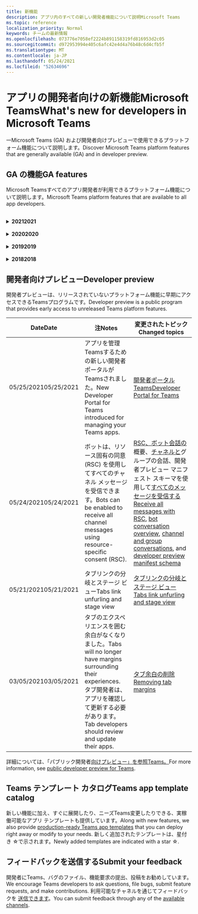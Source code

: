 ```yaml
---
title: 新機能
description: アプリ内のすべての新しい開発者機能について説明Microsoft Teams
ms.topic: reference
localization_priority: Normal
keywords: チームの最新情報
ms.openlocfilehash: 073776e7058ef2224b891158319fd816953d2c05
ms.sourcegitcommit: d972953994e405c6afc42e4d4a76b48c6d4cfb5f
ms.translationtype: MT
ms.contentlocale: ja-JP
ms.lasthandoff: 05/24/2021
ms.locfileid: "52634696"
---
```

# <a name="whats-new-for-developers-in-microsoft-teams"></a><span data-ttu-id="9bd4b-104">アプリの開発者向けの新機能Microsoft Teams</span><span class="sxs-lookup"><span data-stu-id="9bd4b-104">What's new for developers in Microsoft Teams</span></span>

<span data-ttu-id="9bd4b-105">一Microsoft Teams (GA) および開発者向けプレビューで使用できるプラットフォーム機能について説明します。</span><span class="sxs-lookup"><span data-stu-id="9bd4b-105">Discover Microsoft Teams platform features that are generally available (GA) and in developer preview.</span></span>

## <a name="ga-features"></a><span data-ttu-id="9bd4b-106">GA の機能</span><span class="sxs-lookup"><span data-stu-id="9bd4b-106">GA features</span></span>

<span data-ttu-id="9bd4b-107">Microsoft Teamsすべてのアプリ開発者が利用できるプラットフォーム機能について説明します。</span><span class="sxs-lookup"><span data-stu-id="9bd4b-107">Microsoft Teams platform features that are available to all app developers.</span></span>

<br>

<details>

<summary><span data-ttu-id="9bd4b-108"><b>2021</b></span><span class="sxs-lookup"><span data-stu-id="9bd4b-108"><b>2021</b></span></span></summary>

| <span data-ttu-id="9bd4b-109">**Date**</span><span class="sxs-lookup"><span data-stu-id="9bd4b-109">**Date**</span></span> | <span data-ttu-id="9bd4b-110">**注**</span><span class="sxs-lookup"><span data-stu-id="9bd4b-110">**Notes**</span></span> | <span data-ttu-id="9bd4b-111">**変更されたトピック**</span><span class="sxs-lookup"><span data-stu-id="9bd4b-111">**Changed topics**</span></span> |
| -------- | --------- | ------------------ |
|<span data-ttu-id="9bd4b-112">5/24/2021</span><span class="sxs-lookup"><span data-stu-id="9bd4b-112">5/24/2021</span></span>|<span data-ttu-id="9bd4b-113">モバイル パターンTeamsを使用して、アプリの設計ガイドラインを更新しました。</span><span class="sxs-lookup"><span data-stu-id="9bd4b-113">Updated Teams app design guidelines with mobile patterns and more.</span></span>|[<span data-ttu-id="9bd4b-114">アプリのTeamsする</span><span class="sxs-lookup"><span data-stu-id="9bd4b-114">Designing your Teams app</span></span>](~/concepts/design/design-teams-app-overview.md)
|<span data-ttu-id="9bd4b-115">03/18/2021</span><span class="sxs-lookup"><span data-stu-id="9bd4b-115">03/18/2021</span></span>|<span data-ttu-id="9bd4b-116">注意: Bot Framework SDK の **バージョン 4.10** 以上に更新してください `TeamsInfo.getMembers` `TeamsInfo.GetMembersAsync` 。</span><span class="sxs-lookup"><span data-stu-id="9bd4b-116">Notice: **Please update to version 4.10 or above of the Bot Framework SDK** as we've started with the deprecation process for `TeamsInfo.getMembers` and `TeamsInfo.GetMembersAsync`.</span></span> | [<span data-ttu-id="9bd4b-117">チーム/チャット メンバーのボット API の変更</span><span class="sxs-lookup"><span data-stu-id="9bd4b-117">Bot API Changes for Team/Chat Members</span></span>](resources/team-chat-member-api-changes.md) |
|<span data-ttu-id="9bd4b-118">05/13/2021</span><span class="sxs-lookup"><span data-stu-id="9bd4b-118">05/13/2021</span></span>|<span data-ttu-id="9bd4b-119">mConnect と Skooler に関する情報を追加しました。</span><span class="sxs-lookup"><span data-stu-id="9bd4b-119">Added information on mConnect and Skooler.</span></span>|[<span data-ttu-id="9bd4b-120">Moodle ラーニング管理システム</span><span class="sxs-lookup"><span data-stu-id="9bd4b-120">Moodle learning management system</span></span>](resources/moodle-overview.md)
|<span data-ttu-id="9bd4b-121">05/10/2021</span><span class="sxs-lookup"><span data-stu-id="9bd4b-121">05/10/2021</span></span>| <span data-ttu-id="9bd4b-122">マニフェスト v1.10 がリリースされました。</span><span class="sxs-lookup"><span data-stu-id="9bd4b-122">Manifest v1.10 is released.</span></span>|[<span data-ttu-id="9bd4b-123">マニフェスト スキーマ</span><span class="sxs-lookup"><span data-stu-id="9bd4b-123">Manifest schema</span></span>](resources/schema/manifest-schema.md) |
|<span data-ttu-id="9bd4b-124">05/10/2021</span><span class="sxs-lookup"><span data-stu-id="9bd4b-124">05/10/2021</span></span>| <span data-ttu-id="9bd4b-125">新しいアプリのカスタマイズ機能。</span><span class="sxs-lookup"><span data-stu-id="9bd4b-125">New app customization feature.</span></span>| [<span data-ttu-id="9bd4b-126">組織でアプリをカスタマイズする</span><span class="sxs-lookup"><span data-stu-id="9bd4b-126">Enable orgs to customize your app</span></span>](concepts/design/enable-app-customization.md) |
|<span data-ttu-id="9bd4b-127">05/07/2021</span><span class="sxs-lookup"><span data-stu-id="9bd4b-127">05/07/2021</span></span>| <span data-ttu-id="9bd4b-128">チャットでの音声通話とビデオ通話のディープ リンク。</span><span class="sxs-lookup"><span data-stu-id="9bd4b-128">Deep links for audio and video calls in chat.</span></span> |[<span data-ttu-id="9bd4b-129">ディープ リンク</span><span class="sxs-lookup"><span data-stu-id="9bd4b-129">Deep links</span></span>](concepts/build-and-test/deep-links.md#deep-linking-to-an-audio-or-audio-video-call) |
|<span data-ttu-id="9bd4b-130">04/30/2021</span><span class="sxs-lookup"><span data-stu-id="9bd4b-130">04/30/2021</span></span>|<span data-ttu-id="9bd4b-131">アプリをストアに発行する方法に関する新Teamsガイダンス。</span><span class="sxs-lookup"><span data-stu-id="9bd4b-131">New guidance on how to publish apps to the Teams store.</span></span>|<span data-ttu-id="9bd4b-132">[アプリを Teams ストア](concepts/deploy-and-publish/appsource/publish.md)に発行Teams[検証ガイドライン](concepts/deploy-and-publish/appsource/prepare/teams-store-validation-guidelines.md)</span><span class="sxs-lookup"><span data-stu-id="9bd4b-132">[Publish your app to the Teams store](concepts/deploy-and-publish/appsource/publish.md), [Teams store validation guidelines](concepts/deploy-and-publish/appsource/prepare/teams-store-validation-guidelines.md)</span></span> |
| <span data-ttu-id="9bd4b-133">04/29/2021</span><span class="sxs-lookup"><span data-stu-id="9bd4b-133">04/29/2021</span></span> | <span data-ttu-id="9bd4b-134">New: アダプティブ カードのユニバーサル アクション。</span><span class="sxs-lookup"><span data-stu-id="9bd4b-134">New: Universal Actions for Adaptive Cards.</span></span> | [<span data-ttu-id="9bd4b-135">アダプティブ カードのユニバーサル アクション</span><span class="sxs-lookup"><span data-stu-id="9bd4b-135">Universal Actions for Adaptive Cards</span></span>](task-modules-and-cards/cards/universal-actions-for-adaptive-cards/overview.md) |
|<span data-ttu-id="9bd4b-136">03/18/2021</span><span class="sxs-lookup"><span data-stu-id="9bd4b-136">03/18/2021</span></span>|<span data-ttu-id="9bd4b-137">注意: Bot Framework SDK のバージョン 4.10 以上に更新します。廃止プロセスと廃止プロセスを開始しました `TeamsInfo.getMembers` `TeamsInfo.GetMembersAsync` 。</span><span class="sxs-lookup"><span data-stu-id="9bd4b-137">Notice: Update to version 4.10 or above of the Bot Framework SDK, as we've started with the deprecation process for `TeamsInfo.getMembers` and `TeamsInfo.GetMembersAsync`.</span></span> | [<span data-ttu-id="9bd4b-138">チーム/チャット メンバーのボット API の変更</span><span class="sxs-lookup"><span data-stu-id="9bd4b-138">Bot API Changes for Team/Chat Members</span></span>](resources/team-chat-member-api-changes.md) |
|<span data-ttu-id="9bd4b-139">03/05/2021</span><span class="sxs-lookup"><span data-stu-id="9bd4b-139">03/05/2021</span></span>|<span data-ttu-id="9bd4b-140">注意: タブには、エクスペリエンスを囲む余白がなくなりました。</span><span class="sxs-lookup"><span data-stu-id="9bd4b-140">Notice: Tabs will no longer have margins surrounding their experiences.</span></span> <span data-ttu-id="9bd4b-141">タブ開発者は、アプリを確認して更新する必要があります。</span><span class="sxs-lookup"><span data-stu-id="9bd4b-141">Tab developers should review and update their apps.</span></span> | [<span data-ttu-id="9bd4b-142">タブ余白の削除</span><span class="sxs-lookup"><span data-stu-id="9bd4b-142">Removing tab margins</span></span>](resources/removing-tab-margins.md) |
|<span data-ttu-id="9bd4b-143">03/05/2021</span><span class="sxs-lookup"><span data-stu-id="9bd4b-143">03/05/2021</span></span>|<span data-ttu-id="9bd4b-144">既定のインストール スコープとグループ機能は、開発者プレビューに表示されます。</span><span class="sxs-lookup"><span data-stu-id="9bd4b-144">Default install scope and group capability is in developer preview.</span></span>| [<span data-ttu-id="9bd4b-145">既定のインストール スコープとグループ機能</span><span class="sxs-lookup"><span data-stu-id="9bd4b-145">Default install scope and group capability</span></span>](concepts/deploy-and-publish/add-default-install-scope.md) |
|<span data-ttu-id="9bd4b-146">03/05/2021</span><span class="sxs-lookup"><span data-stu-id="9bd4b-146">03/05/2021</span></span>|<span data-ttu-id="9bd4b-147">個人用アプリのタブを並べ替えます。</span><span class="sxs-lookup"><span data-stu-id="9bd4b-147">Reorder personal app tabs.</span></span>|[<span data-ttu-id="9bd4b-148">個人用アプリのチャット タブを並べ替える</span><span class="sxs-lookup"><span data-stu-id="9bd4b-148">Reorder the chat tab in personal apps</span></span>](tabs/how-to/create-tab-pages/content-page.md#reorder-static-personal-tabs)|
|<span data-ttu-id="9bd4b-149">03/04/2021</span><span class="sxs-lookup"><span data-stu-id="9bd4b-149">03/04/2021</span></span>|<span data-ttu-id="9bd4b-150">アダプティブ カードの情報マスキング。</span><span class="sxs-lookup"><span data-stu-id="9bd4b-150">Information masking in Adaptive cards.</span></span>| [<span data-ttu-id="9bd4b-151">アダプティブ カードの情報マスキング</span><span class="sxs-lookup"><span data-stu-id="9bd4b-151">Information masking in Adaptive cards</span></span>](task-modules-and-cards/cards/cards-format.md#information-masking-in-adaptive-cards) |
|<span data-ttu-id="9bd4b-152">02/19/2021</span><span class="sxs-lookup"><span data-stu-id="9bd4b-152">02/19/2021</span></span>|<span data-ttu-id="9bd4b-153">場所の機能が追加されました。</span><span class="sxs-lookup"><span data-stu-id="9bd4b-153">Added location capabilities.</span></span> <br/> <span data-ttu-id="9bd4b-154">場所機能の情報は、デバイス機能の概要、ネイティブ デバイスのアクセス許可、メディア機能の統合、QR またはバーコード スキャナー機能ファイルに追加されます。</span><span class="sxs-lookup"><span data-stu-id="9bd4b-154">Location capabilities information is added in the device capabilities overview, native device permissions, integrate media capabilities, and QR or barcode scanner capability files.</span></span>|<span data-ttu-id="9bd4b-155">[概要](concepts/device-capabilities/device-capabilities-overview.md)、[デバイスのアクセス許可の要求](concepts/device-capabilities/native-device-permissions.md)、[メディア機能の統合](concepts/device-capabilities/mobile-camera-image-permissions.md)[、QR またはバーコード](concepts/device-capabilities/qr-barcode-scanner-capability.md)スキャナー機能の統合、[場所の統合機能](concepts/device-capabilities/location-capability.md)</span><span class="sxs-lookup"><span data-stu-id="9bd4b-155">[Overview](concepts/device-capabilities/device-capabilities-overview.md), [Request device permissions](concepts/device-capabilities/native-device-permissions.md), [Integrate media capabilities](concepts/device-capabilities/mobile-camera-image-permissions.md), [Integrate QR or barcode scanner capability](concepts/device-capabilities/qr-barcode-scanner-capability.md), [Integrate location capabilities](concepts/device-capabilities/location-capability.md)</span></span> |
|<span data-ttu-id="9bd4b-156">02/18/2021</span><span class="sxs-lookup"><span data-stu-id="9bd4b-156">02/18/2021</span></span>|<span data-ttu-id="9bd4b-157">QR またはバーコード スキャナー機能を追加しました。</span><span class="sxs-lookup"><span data-stu-id="9bd4b-157">Added QR or barcode scanner capability.</span></span> <br/> <span data-ttu-id="9bd4b-158">QR またはバーコード スキャナーの機能情報は、デバイス機能の概要、ネイティブ デバイスのアクセス許可、およびメディア機能ファイルの統合に追加されます。</span><span class="sxs-lookup"><span data-stu-id="9bd4b-158">QR or barcode scanner  capability information is added in the device capabilities overview, native device permissions, and integrate media capabilities files.</span></span>|<span data-ttu-id="9bd4b-159">[概要](concepts/device-capabilities/device-capabilities-overview.md)、[デバイスのアクセス許可の要求](concepts/device-capabilities/native-device-permissions.md)、[メディア機能の統合](concepts/device-capabilities/mobile-camera-image-permissions.md)[、QR またはバーコード スキャナー機能の統合](concepts/device-capabilities/qr-barcode-scanner-capability.md)</span><span class="sxs-lookup"><span data-stu-id="9bd4b-159">[Overview](concepts/device-capabilities/device-capabilities-overview.md), [Request device permissions](concepts/device-capabilities/native-device-permissions.md), [Integrate media capabilities](concepts/device-capabilities/mobile-camera-image-permissions.md), [Integrate QR or barcode scanner capability](concepts/device-capabilities/qr-barcode-scanner-capability.md)</span></span> |
|<span data-ttu-id="9bd4b-160">02/09/2021</span><span class="sxs-lookup"><span data-stu-id="9bd4b-160">02/09/2021</span></span>|<span data-ttu-id="9bd4b-161">デバイス機能の概要を追加しました。</span><span class="sxs-lookup"><span data-stu-id="9bd4b-161">Added device capabilities overview.</span></span> <br/> <span data-ttu-id="9bd4b-162">マイク機能情報は、ネイティブ デバイスのアクセス許可に追加され、メディア機能ファイルを統合します。</span><span class="sxs-lookup"><span data-stu-id="9bd4b-162">Microphone capability information is added in the native device permissions and integrate media capabilities files.</span></span>|<span data-ttu-id="9bd4b-163">[概要](concepts/device-capabilities/device-capabilities-overview.md)、 [デバイスのアクセス許可の要求](concepts/device-capabilities/native-device-permissions.md)、 [メディア機能の統合](concepts/device-capabilities/mobile-camera-image-permissions.md)</span><span class="sxs-lookup"><span data-stu-id="9bd4b-163">[Overview](concepts/device-capabilities/device-capabilities-overview.md), [Request device permissions](concepts/device-capabilities/native-device-permissions.md), [Integrate media capabilities](concepts/device-capabilities/mobile-camera-image-permissions.md)</span></span>|

<br>

</details>

<br>

<details>
  
<summary><span data-ttu-id="9bd4b-164"><b>2020</b></span><span class="sxs-lookup"><span data-stu-id="9bd4b-164"><b>2020</b></span></span></summary>

| <span data-ttu-id="9bd4b-165">**Date**</span><span class="sxs-lookup"><span data-stu-id="9bd4b-165">**Date**</span></span> | <span data-ttu-id="9bd4b-166">**注**</span><span class="sxs-lookup"><span data-stu-id="9bd4b-166">**Notes**</span></span> | <span data-ttu-id="9bd4b-167">**変更されたトピック**</span><span class="sxs-lookup"><span data-stu-id="9bd4b-167">**Changed topics**</span></span> |
| -------- | --------- | ------------------ |
|<span data-ttu-id="9bd4b-168">11/30/2020</span><span class="sxs-lookup"><span data-stu-id="9bd4b-168">11/30/2020</span></span>|<span data-ttu-id="9bd4b-169">ID プラットフォームとタブTeams Toolkit Visual Studio Code統合。</span><span class="sxs-lookup"><span data-stu-id="9bd4b-169">Identity platform integration with Teams Toolkit and Visual Studio Code for tabs.</span></span>|[<span data-ttu-id="9bd4b-170">タブ用のシングル サインオンTeams ToolkitとVisual Studio Code認証</span><span class="sxs-lookup"><span data-stu-id="9bd4b-170">Single sign-on authentication with Teams Toolkit and Visual Studio Code for tabs</span></span>](toolkit/visual-studio-code-tab-sso.md)|
|<span data-ttu-id="9bd4b-171">11/16/2020</span><span class="sxs-lookup"><span data-stu-id="9bd4b-171">11/16/2020</span></span>|<span data-ttu-id="9bd4b-172">Teamsバージョン 1.8 に更新されたアプリ マニフェスト。</span><span class="sxs-lookup"><span data-stu-id="9bd4b-172">Teams app manifest updated to version 1.8.</span></span>|[<span data-ttu-id="9bd4b-173">リファレンス: マニフェスト スキーマのMicrosoft Teams</span><span class="sxs-lookup"><span data-stu-id="9bd4b-173">Reference: Manifest schema for Microsoft Teams</span></span>](resources/schema/manifest-schema.md)|
|<span data-ttu-id="9bd4b-174">11/10/2020</span><span class="sxs-lookup"><span data-stu-id="9bd4b-174">11/10/2020</span></span>|<span data-ttu-id="9bd4b-175">Teamsの設計ガイドラインを参照してください。</span><span class="sxs-lookup"><span data-stu-id="9bd4b-175">Teams bot design guidelines.</span></span>|[<span data-ttu-id="9bd4b-176">ボットの設計ガイドライン</span><span class="sxs-lookup"><span data-stu-id="9bd4b-176">Bot design guidelines</span></span>](bots/design/bots.md)|
|<span data-ttu-id="9bd4b-177">09/30/2020</span><span class="sxs-lookup"><span data-stu-id="9bd4b-177">09/30/2020</span></span>|<span data-ttu-id="9bd4b-178">モバイル デバイス上のボットへのファイルの送受信がサポートされています。</span><span class="sxs-lookup"><span data-stu-id="9bd4b-178">Sending and receiving files to bots on mobile devices is now supported.</span></span>|[<span data-ttu-id="9bd4b-179">ボットを介してファイルを送受信する</span><span class="sxs-lookup"><span data-stu-id="9bd4b-179">Send and receive files through your bot</span></span>](resources/bot-v3/bots-files.md)|
|<span data-ttu-id="9bd4b-180">09/22/2020</span><span class="sxs-lookup"><span data-stu-id="9bd4b-180">09/22/2020</span></span>|<span data-ttu-id="9bd4b-181">開発の開始に関する新Teams。</span><span class="sxs-lookup"><span data-stu-id="9bd4b-181">New information for getting started with Teams development.</span></span>|[<span data-ttu-id="9bd4b-182">アプリの最初のTeamsを作成する</span><span class="sxs-lookup"><span data-stu-id="9bd4b-182">Build your first Teams app overview</span></span>](build-your-first-app/build-first-app-overview.md)|
|<span data-ttu-id="9bd4b-183">09/18/2020</span><span class="sxs-lookup"><span data-stu-id="9bd4b-183">09/18/2020</span></span>|<span data-ttu-id="9bd4b-184">会議中のアプリのTeams (リリース プレビュー)。</span><span class="sxs-lookup"><span data-stu-id="9bd4b-184">Support for in-meeting Teams apps (Release Preview).</span></span>|<span data-ttu-id="9bd4b-185">[会議や会議Teamsアプリ](apps-in-teams-meetings/create-apps-for-teams-meetings.md)[のアプリをTeamsする](apps-in-teams-meetings/teams-apps-in-meetings.md)</span><span class="sxs-lookup"><span data-stu-id="9bd4b-185">[Create apps for Teams meetings](apps-in-teams-meetings/create-apps-for-teams-meetings.md) and [Apps in Teams meetings](apps-in-teams-meetings/teams-apps-in-meetings.md)</span></span>|
|<span data-ttu-id="9bd4b-186">08/19/2020</span><span class="sxs-lookup"><span data-stu-id="9bd4b-186">08/19/2020</span></span>|<span data-ttu-id="9bd4b-187">Microsoft TeamsメッセージをインポートGraph。</span><span class="sxs-lookup"><span data-stu-id="9bd4b-187">Import Teams messages with Microsoft Graph.</span></span>|[<span data-ttu-id="9bd4b-188">Microsoft Graph を使用してサードパーティのプラットフォーム メッセージを Teams にインポートする</span><span class="sxs-lookup"><span data-stu-id="9bd4b-188">Import third-party platform messages to Teams using Microsoft Graph</span></span>](graph-api/import-messages/import-external-messages-to-teams.md)
| <span data-ttu-id="9bd4b-189">08/12/2020</span><span class="sxs-lookup"><span data-stu-id="9bd4b-189">08/12/2020</span></span> |<span data-ttu-id="9bd4b-190">受信 Webhook でのアダプティブ カードのサポートが GA に移動しました。</span><span class="sxs-lookup"><span data-stu-id="9bd4b-190">Adaptive Cards support in incoming webhook moved to GA.</span></span>|[<span data-ttu-id="9bd4b-191">受信 Webhook を使用してアダプティブ カードを送信する</span><span class="sxs-lookup"><span data-stu-id="9bd4b-191">Send adaptive cards using an incoming webhook</span></span>](~/webhooks-and-connectors/how-to/connectors-using.md#send-adaptive-cards-using-an-incoming-webhook) |
|<span data-ttu-id="9bd4b-192">08/10/2020</span><span class="sxs-lookup"><span data-stu-id="9bd4b-192">08/10/2020</span></span>|<span data-ttu-id="9bd4b-193">アプリを使用Teamsを構築するVisual Studio Toolkit。</span><span class="sxs-lookup"><span data-stu-id="9bd4b-193">Get started building Teams apps with the Visual Studio Toolkit.</span></span>|[<span data-ttu-id="9bd4b-194">アプリとアプリのMicrosoft Teams ToolkitをVisual Studio Code</span><span class="sxs-lookup"><span data-stu-id="9bd4b-194">Build apps with the Microsoft Teams Toolkit and Visual Studio Code</span></span>](toolkit/visual-studio-overview.md) |
|<span data-ttu-id="9bd4b-195">08/06/2020</span><span class="sxs-lookup"><span data-stu-id="9bd4b-195">08/06/2020</span></span>|<span data-ttu-id="9bd4b-196">タブ SSO 認証のサポート。</span><span class="sxs-lookup"><span data-stu-id="9bd4b-196">Support for Tabs SSO authentication.</span></span>|<span data-ttu-id="9bd4b-197">[[SSO の設定] タブMicrosoft Teamsする](tabs/how-to/authentication/auth-aad-sso.md#develop-an-sso-microsoft-teams-tab)</span><span class="sxs-lookup"><span data-stu-id="9bd4b-197">[Develop an SSO Microsoft Teams Tab](tabs/how-to/authentication/auth-aad-sso.md#develop-an-sso-microsoft-teams-tab)</span></span> |
|<span data-ttu-id="9bd4b-198">07/27/2020</span><span class="sxs-lookup"><span data-stu-id="9bd4b-198">07/27/2020</span></span> | <span data-ttu-id="9bd4b-199">Graphボットとメッセージの管理 (パブリック プレビュー)。</span><span class="sxs-lookup"><span data-stu-id="9bd4b-199">Graph proactive bots and messages (Public Preview).</span></span>|[<span data-ttu-id="9bd4b-200">Microsoft Teams を使用して、プロアクティブ ボットのインストールとプロアクティブ メッセージングをGraph</span><span class="sxs-lookup"><span data-stu-id="9bd4b-200">Enable proactive bot installation and proactive messaging in Teams with Microsoft Graph</span></span>](graph-api/proactive-bots-and-messages/graph-proactive-bots-and-messages.md)|
| <span data-ttu-id="9bd4b-201">07/22/2020</span><span class="sxs-lookup"><span data-stu-id="9bd4b-201">07/22/2020</span></span> |<span data-ttu-id="9bd4b-202">モバイル デバイス機能の更新。</span><span class="sxs-lookup"><span data-stu-id="9bd4b-202">Mobile device capability updates.</span></span>|<span data-ttu-id="9bd4b-203">[[デバイスのアクセス許可を要求する] Microsoft Teamsタブ](concepts/device-capabilities/native-device-permissions.md)</span><span class="sxs-lookup"><span data-stu-id="9bd4b-203">[Request device permissions for your Microsoft Teams tab](concepts/device-capabilities/native-device-permissions.md)</span></span> |
|<span data-ttu-id="9bd4b-204">07/20/2020</span><span class="sxs-lookup"><span data-stu-id="9bd4b-204">07/20/2020</span></span>|<span data-ttu-id="9bd4b-205">TeamsAppSource 申請のアプリ検証ツール。</span><span class="sxs-lookup"><span data-stu-id="9bd4b-205">Teams App Validation Tool for AppSource submissions.</span></span>|[<span data-ttu-id="9bd4b-206">Teamsアプリ検証ツール</span><span class="sxs-lookup"><span data-stu-id="9bd4b-206">Teams App Validation Tool</span></span>](concepts/deploy-and-publish/appsource/prepare/submission-checklist.md)
|<span data-ttu-id="9bd4b-207">07/15/2020</span><span class="sxs-lookup"><span data-stu-id="9bd4b-207">07/15/2020</span></span>|<span data-ttu-id="9bd4b-208">ユーザーの仮想アシスタントを作成Teams。</span><span class="sxs-lookup"><span data-stu-id="9bd4b-208">Create a virtual assistant for Teams.</span></span>|[<span data-ttu-id="9bd4b-209">仮想アシスタントのMicrosoft Teams</span><span class="sxs-lookup"><span data-stu-id="9bd4b-209">Virtual Assistant for Microsoft Teams</span></span>](samples/virtual-assistant.md)|
|<span data-ttu-id="9bd4b-210">07/14/2020</span><span class="sxs-lookup"><span data-stu-id="9bd4b-210">07/14/2020</span></span>|<span data-ttu-id="9bd4b-211">ネイティブ読み込みインジケーターのドキュメントを表示する。</span><span class="sxs-lookup"><span data-stu-id="9bd4b-211">Surfacing a native loading indicator documentation.</span></span>|[<span data-ttu-id="9bd4b-212">ネイティブ読み込みインジケーターの表示</span><span class="sxs-lookup"><span data-stu-id="9bd4b-212">Showing a native loading indicator</span></span>](tabs/how-to/create-tab-pages/content-page.md#show-a-native-loading-indicator)
|<span data-ttu-id="9bd4b-213">07/01/2020</span><span class="sxs-lookup"><span data-stu-id="9bd4b-213">07/01/2020</span></span>|<span data-ttu-id="9bd4b-214">アプリの作成Teamsを開始Visual Studio Code Toolkit。</span><span class="sxs-lookup"><span data-stu-id="9bd4b-214">Get started building Teams apps with the Visual Studio Code Toolkit.</span></span>|[<span data-ttu-id="9bd4b-215">アプリとアプリのMicrosoft Teams ToolkitをVisual Studio Code</span><span class="sxs-lookup"><span data-stu-id="9bd4b-215">Build apps with the Microsoft Teams Toolkit and Visual Studio Code</span></span>](toolkit/visual-studio-code-overview.md) |
|<span data-ttu-id="9bd4b-216">07/01/2020</span><span class="sxs-lookup"><span data-stu-id="9bd4b-216">07/01/2020</span></span>|<span data-ttu-id="9bd4b-217">Web クライアントおよびデスクトップ クライアント用のタブ GA Teamsシングル サインオン。</span><span class="sxs-lookup"><span data-stu-id="9bd4b-217">Single sign-on for tabs GA for Teams web and desktop clients.</span></span>|[<span data-ttu-id="9bd4b-218">シングル Sign-On (SSO)</span><span class="sxs-lookup"><span data-stu-id="9bd4b-218">Single Sign-On (SSO)</span></span>](tabs/how-to/authentication/auth-aad-sso.md)|
|<span data-ttu-id="9bd4b-219">06/05/2020</span><span class="sxs-lookup"><span data-stu-id="9bd4b-219">06/05/2020</span></span>| <span data-ttu-id="9bd4b-220">バージョン 1.7 に更新されたマニフェスト スキーマ。</span><span class="sxs-lookup"><span data-stu-id="9bd4b-220">Manifest schema updated to version 1.7.</span></span>| [<span data-ttu-id="9bd4b-221">リファレンス: マニフェスト スキーマのMicrosoft Teams</span><span class="sxs-lookup"><span data-stu-id="9bd4b-221">Reference: Manifest schema for Microsoft Teams</span></span>](resources/schema/manifest-schema.md)|
|<span data-ttu-id="9bd4b-222">05/18/2020</span><span class="sxs-lookup"><span data-stu-id="9bd4b-222">05/18/2020</span></span>|<span data-ttu-id="9bd4b-223">アプリケーションとPower Virtual Agents統合Teams。</span><span class="sxs-lookup"><span data-stu-id="9bd4b-223">Integrate Power Virtual Agents with Teams.</span></span>|[<span data-ttu-id="9bd4b-224">チャットボットとPower Virtual Agentsを統合Microsoft Teams</span><span class="sxs-lookup"><span data-stu-id="9bd4b-224">Integrate a Power Virtual Agents chatbot with Microsoft Teams</span></span>](bots/how-to/add-power-virtual-agents-bot-to-teams.md)|
|<span data-ttu-id="9bd4b-225">04/01/2020</span><span class="sxs-lookup"><span data-stu-id="9bd4b-225">04/01/2020</span></span>|<span data-ttu-id="9bd4b-226">WFM システムを Shifts Connector と統合して、Teams。</span><span class="sxs-lookup"><span data-stu-id="9bd4b-226">Integrate WFM systems with Shifts Connector for Teams.</span></span>|[<span data-ttu-id="9bd4b-227">Microsoft TeamsWFM コネクタをシフトする</span><span class="sxs-lookup"><span data-stu-id="9bd4b-227">Microsoft Teams Shifts WFM connectors</span></span>](samples/shifts-wfm-connectors.md)
| <span data-ttu-id="9bd4b-228">03/24/2020</span><span class="sxs-lookup"><span data-stu-id="9bd4b-228">03/24/2020</span></span> | <span data-ttu-id="9bd4b-229">会話の 1 つのメンバーを取得するためのサポート、およびページメンバーの取得に関する追加のサポートが追加されました。</span><span class="sxs-lookup"><span data-stu-id="9bd4b-229">Added support for retrieving a single member of a conversation, and additional support for retrieving paged members.</span></span> | [<span data-ttu-id="9bd4b-230">Teams のコンテキストをボット用に取得する</span><span class="sxs-lookup"><span data-stu-id="9bd4b-230">Get Teams context for your bot</span></span>](~/bots/how-to/get-teams-context.md) |

<br>

</details>

<br>

<details>
  
<summary><span data-ttu-id="9bd4b-231"><b>2019</b></span><span class="sxs-lookup"><span data-stu-id="9bd4b-231"><b>2019</b></span></span></summary>

| <span data-ttu-id="9bd4b-232">**Date**</span><span class="sxs-lookup"><span data-stu-id="9bd4b-232">**Date**</span></span> | <span data-ttu-id="9bd4b-233">**注**</span><span class="sxs-lookup"><span data-stu-id="9bd4b-233">**Notes**</span></span> | <span data-ttu-id="9bd4b-234">**変更されたトピック**</span><span class="sxs-lookup"><span data-stu-id="9bd4b-234">**Changed topics**</span></span> |
| -------- | --------- | ------------------ |
| <span data-ttu-id="9bd4b-235">12/26/2019</span><span class="sxs-lookup"><span data-stu-id="9bd4b-235">12/26/2019</span></span> | <span data-ttu-id="9bd4b-236">ボットに送信されるペイロード内のパラメーターは暗号化されなくなったため、この値を使用してこれらのメッセージへのディープリンク `replyToId` を作成できます。</span><span class="sxs-lookup"><span data-stu-id="9bd4b-236">The `replyToId` parameter in payloads sent to a bot is no longer encrypted, allowing you to use this value to construct deeplinks to these messages.</span></span> <span data-ttu-id="9bd4b-237">メッセージ ペイロードには、パラメーターに暗号化された値が含まれます `legacy.replyToId` 。</span><span class="sxs-lookup"><span data-stu-id="9bd4b-237">Message payloads include the encrypted values in the parameter `legacy.replyToId`.</span></span>  |
| <span data-ttu-id="9bd4b-238">11/05/2019</span><span class="sxs-lookup"><span data-stu-id="9bd4b-238">11/05/2019</span></span> | <span data-ttu-id="9bd4b-239">JavaScript SDK を使用したシングル サインオンTeams使用します。</span><span class="sxs-lookup"><span data-stu-id="9bd4b-239">Single sign-on using the Teams JavaScript SDK.</span></span> | [<span data-ttu-id="9bd4b-240">シングル サインオン</span><span class="sxs-lookup"><span data-stu-id="9bd4b-240">Single sign-on</span></span>](tabs/how-to/authentication/auth-aad-sso.md) |
| <span data-ttu-id="9bd4b-241">10/31/2019</span><span class="sxs-lookup"><span data-stu-id="9bd4b-241">10/31/2019</span></span> | <span data-ttu-id="9bd4b-242">4.6 Bot Framework SDK を反映するように更新された会話型ボットとメッセージング拡張機能のドキュメント。</span><span class="sxs-lookup"><span data-stu-id="9bd4b-242">Conversational bots and messaging extension documentation updated to reflect the 4.6 Bot Framework SDK.</span></span> <span data-ttu-id="9bd4b-243">v3 SDK のドキュメントは、「リソース」セクションで参照できます。</span><span class="sxs-lookup"><span data-stu-id="9bd4b-243">Documentation for the v3 SDK is available in the Resources section.</span></span> | <span data-ttu-id="9bd4b-244">すべてのボットとメッセージング拡張機能のドキュメント。</span><span class="sxs-lookup"><span data-stu-id="9bd4b-244">All bot and messaging extension documentation.</span></span> |
| <span data-ttu-id="9bd4b-245">10/31/2019</span><span class="sxs-lookup"><span data-stu-id="9bd4b-245">10/31/2019</span></span> | <span data-ttu-id="9bd4b-246">新しいドキュメント構造と主要な記事のリファクタリング。</span><span class="sxs-lookup"><span data-stu-id="9bd4b-246">New documentation structure, and major article refactoring.</span></span> <span data-ttu-id="9bd4b-247">問題を作成して、任意のデッド リンクまたは 404 をGitHubしてください。</span><span class="sxs-lookup"><span data-stu-id="9bd4b-247">Please report any dead links or 404's by creating a GitHub Issue.</span></span> | <span data-ttu-id="9bd4b-248">彼ら皆！</span><span class="sxs-lookup"><span data-stu-id="9bd4b-248">All of them!</span></span> |
| <span data-ttu-id="9bd4b-249">09/13/2019</span><span class="sxs-lookup"><span data-stu-id="9bd4b-249">09/13/2019</span></span> | <span data-ttu-id="9bd4b-250">要求ボットは、アクション ベースのメッセージング拡張機能からインストールされます。</span><span class="sxs-lookup"><span data-stu-id="9bd4b-250">Request bot is installed from action-based messaging extension.</span></span> | [<span data-ttu-id="9bd4b-251">メッセージング拡張機能を使用してアクションを開始する</span><span class="sxs-lookup"><span data-stu-id="9bd4b-251">Initiate actions with messaging extensions</span></span>](resources/messaging-extension-v3/create-extensions.md#request-to-install-your-conversational-bot)
| <span data-ttu-id="9bd4b-252">08/28/2019</span><span class="sxs-lookup"><span data-stu-id="9bd4b-252">08/28/2019</span></span> | <span data-ttu-id="9bd4b-253">タブとコネクタのプライベート チャネルのサポート。</span><span class="sxs-lookup"><span data-stu-id="9bd4b-253">Support for private channels in tabs and Connectors.</span></span> | [<span data-ttu-id="9bd4b-254">タブのコンテキストを取得する</span><span class="sxs-lookup"><span data-stu-id="9bd4b-254">Get context for your tab</span></span>](tabs/how-to/access-teams-context.md#retrieving-context-in-private-channels) |
| <span data-ttu-id="9bd4b-255">06/20/2019</span><span class="sxs-lookup"><span data-stu-id="9bd4b-255">06/20/2019</span></span> | <span data-ttu-id="9bd4b-256">外部 Web サイトから、外部 Web サイトを別のチャネルTeamsします。</span><span class="sxs-lookup"><span data-stu-id="9bd4b-256">Share an external website, from an external website, into a Teams channel.</span></span> | [<span data-ttu-id="9bd4b-257">共有するTeams</span><span class="sxs-lookup"><span data-stu-id="9bd4b-257">Share to Teams</span></span>](~/share-to-teams.md) |
| <span data-ttu-id="9bd4b-258">05/25/2019</span><span class="sxs-lookup"><span data-stu-id="9bd4b-258">05/25/2019</span></span> | <span data-ttu-id="9bd4b-259">タスク モジュールからのボット メッセージで応答します。</span><span class="sxs-lookup"><span data-stu-id="9bd4b-259">Respond with bot message from task module.</span></span> | [<span data-ttu-id="9bd4b-260">タスク モジュールからのボット メッセージで応答する</span><span class="sxs-lookup"><span data-stu-id="9bd4b-260">Respond with bot message from task module</span></span>](resources/messaging-extension-v3/create-extensions.md#respond-with-an-adaptive-card-message-sent-from-a-bot) |
| <span data-ttu-id="9bd4b-261">05/25/2019</span><span class="sxs-lookup"><span data-stu-id="9bd4b-261">05/25/2019</span></span> | <span data-ttu-id="9bd4b-262">グループ チャット内のボット。</span><span class="sxs-lookup"><span data-stu-id="9bd4b-262">Bots in group chats.</span></span> | [<span data-ttu-id="9bd4b-263">グループ チャットまたはチャネルでボットを操作する</span><span class="sxs-lookup"><span data-stu-id="9bd4b-263">Interact with a bot in group chat or channel</span></span>](~/concepts/bots/bot-conversations/bots-conv-channel.md) |
| <span data-ttu-id="9bd4b-264">05/20/2019</span><span class="sxs-lookup"><span data-stu-id="9bd4b-264">05/20/2019</span></span> | <span data-ttu-id="9bd4b-265">アプリ マニフェストのローカライズ。</span><span class="sxs-lookup"><span data-stu-id="9bd4b-265">App manifest localization.</span></span> | [<span data-ttu-id="9bd4b-266">アプリのローカライズ</span><span class="sxs-lookup"><span data-stu-id="9bd4b-266">App localization</span></span>](~/publishing/apps-localization.md) |
| <span data-ttu-id="9bd4b-267">05/20/2019</span><span class="sxs-lookup"><span data-stu-id="9bd4b-267">05/20/2019</span></span> | <span data-ttu-id="9bd4b-268">メッセージアクション。</span><span class="sxs-lookup"><span data-stu-id="9bd4b-268">Message actions.</span></span> | [<span data-ttu-id="9bd4b-269">メッセージアクション</span><span class="sxs-lookup"><span data-stu-id="9bd4b-269">Message Actions</span></span>](resources/messaging-extension-v3/create-extensions.md#action-type-message-extensions) |
| <span data-ttu-id="9bd4b-270">05/20/2019</span><span class="sxs-lookup"><span data-stu-id="9bd4b-270">05/20/2019</span></span> | <span data-ttu-id="9bd4b-271">リンク解除 (カスタム URL プレビュー)。</span><span class="sxs-lookup"><span data-stu-id="9bd4b-271">Link unfurling (custom URL previews).</span></span> | [<span data-ttu-id="9bd4b-272">リンク展開</span><span class="sxs-lookup"><span data-stu-id="9bd4b-272">Link unfurling</span></span>](messaging-extensions/how-to/link-unfurling.md)|
| <span data-ttu-id="9bd4b-273">05/06/2019</span><span class="sxs-lookup"><span data-stu-id="9bd4b-273">05/06/2019</span></span> | <span data-ttu-id="9bd4b-274">ストア アプリのアプリケーション認定プログラム。</span><span class="sxs-lookup"><span data-stu-id="9bd4b-274">Application Certification program for store apps.</span></span> | [<span data-ttu-id="9bd4b-275">アプリケーション認定</span><span class="sxs-lookup"><span data-stu-id="9bd4b-275">Application Certification</span></span>](~/concepts/deploy-and-publish/appsource/post-publish/overview.md#complete-microsoft-365-certification) |
| <span data-ttu-id="9bd4b-276">05/06/2019</span><span class="sxs-lookup"><span data-stu-id="9bd4b-276">05/06/2019</span></span> | <span data-ttu-id="9bd4b-277">アプリ テンプレートが利用可能になります。</span><span class="sxs-lookup"><span data-stu-id="9bd4b-277">App Templates are now available.</span></span> | [<span data-ttu-id="9bd4b-278">アプリ テンプレート</span><span class="sxs-lookup"><span data-stu-id="9bd4b-278">App Templates</span></span>](~/samples/app-templates.md) |
| <span data-ttu-id="9bd4b-279">04/23/2019</span><span class="sxs-lookup"><span data-stu-id="9bd4b-279">04/23/2019</span></span> | <span data-ttu-id="9bd4b-280">アクション ベースのメッセージング拡張機能が利用可能になります。</span><span class="sxs-lookup"><span data-stu-id="9bd4b-280">Action-based Messaging Extensions are now available.</span></span> | [<span data-ttu-id="9bd4b-281">アクション ベースのメッセージ拡張機能</span><span class="sxs-lookup"><span data-stu-id="9bd4b-281">Action-based Message Extensions</span></span>](~/concepts/messaging-extensions/create-extensions.md) |
| <span data-ttu-id="9bd4b-282">02/18/2019</span><span class="sxs-lookup"><span data-stu-id="9bd4b-282">02/18/2019</span></span> | <span data-ttu-id="9bd4b-283">プライベート チャットへのディープ リンクの作成は、開発者のプレビューから外れ、利用できます。</span><span class="sxs-lookup"><span data-stu-id="9bd4b-283">Creating deep links to private chat is out of developer preview and available.</span></span> | [<span data-ttu-id="9bd4b-284">チャットへのディープ リンクの設定</span><span class="sxs-lookup"><span data-stu-id="9bd4b-284">Deep linking to a chat</span></span>](concepts/build-and-test/deep-links.md#deep-linking-to-a-chat) |
| <span data-ttu-id="9bd4b-285">01/23/2019</span><span class="sxs-lookup"><span data-stu-id="9bd4b-285">01/23/2019</span></span> | <span data-ttu-id="9bd4b-286">タブ コンテキストでの SKU と licenceType 情報の表示。</span><span class="sxs-lookup"><span data-stu-id="9bd4b-286">Surfacing SKU and licenceType information in the tab context.</span></span> | [<span data-ttu-id="9bd4b-287">タブ コンテキスト</span><span class="sxs-lookup"><span data-stu-id="9bd4b-287">Tab Context</span></span>](~/concepts/tabs/tabs-context.md) |

<br>

</details>

<br>

<details>

<summary><span data-ttu-id="9bd4b-288"><b>2018</b></span><span class="sxs-lookup"><span data-stu-id="9bd4b-288"><b>2018</b></span></span></summary>

| <span data-ttu-id="9bd4b-289">**Date**</span><span class="sxs-lookup"><span data-stu-id="9bd4b-289">**Date**</span></span> | <span data-ttu-id="9bd4b-290">**注**</span><span class="sxs-lookup"><span data-stu-id="9bd4b-290">**Notes**</span></span> | <span data-ttu-id="9bd4b-291">**変更されたトピック**</span><span class="sxs-lookup"><span data-stu-id="9bd4b-291">**Changed topics**</span></span> |
| -------- | --------- | ------------------ |
| <span data-ttu-id="9bd4b-292">2018 年 11 月 12 日</span><span class="sxs-lookup"><span data-stu-id="9bd4b-292">11/12/2018</span></span> | <span data-ttu-id="9bd4b-293">グループ チャット内のタブは、リリース済みバージョンの Teamsで使用し、開発者プレビューから移動されました。</span><span class="sxs-lookup"><span data-stu-id="9bd4b-293">Tabs in group chat is now available in the released version of Teams, and has been moved out of developer preview.</span></span> <span data-ttu-id="9bd4b-294">この作業の一環として、[タブ] セクションはわかりやすくするために再作業されています。</span><span class="sxs-lookup"><span data-stu-id="9bd4b-294">As part of this work, the tabs section has been reworked for clarity.</span></span>| [<span data-ttu-id="9bd4b-295">構成可能なタブ</span><span class="sxs-lookup"><span data-stu-id="9bd4b-295">Configurable tabs</span></span>](~/concepts/tabs/tabs-configurable.md) |
| <span data-ttu-id="9bd4b-296">11/11/2018</span><span class="sxs-lookup"><span data-stu-id="9bd4b-296">11/11/2018</span></span> | <span data-ttu-id="9bd4b-297">ノード JS と .NET/C# の開始は、Teams で App Studio を使用するように更新され、Azure での Node ベースの Teams アプリのホスティングに新しいセクションが追加されました。</span><span class="sxs-lookup"><span data-stu-id="9bd4b-297">Getting started for Node JS and for .NET/C# has been updated to use App Studio in Teams, and a new section has been added on hosting Node based Teams apps in Azure.</span></span> | <span data-ttu-id="9bd4b-298">[C#/.NET](~/get-started/get-started-dotnet-app-studio.md)と App Studio を使用して Microsoft Teams プラットフォームで始める 、 Node JS と[App Studio](~/get-started/get-started-nodejs-app-studio.md)を使用した Microsoft Teams プラットフォームの使用を開始する[、Azure](~/get-started/get-started-nodejs-in-azure.md)でノード Teams アプリをホストする</span><span class="sxs-lookup"><span data-stu-id="9bd4b-298">[Get started on the Microsoft Teams platform with C#/.NET and App Studio](~/get-started/get-started-dotnet-app-studio.md),  [Get started on the Microsoft Teams platform with Node JS and App Studio](~/get-started/get-started-nodejs-app-studio.md), [Host your Node Teams app in Azure](~/get-started/get-started-nodejs-in-azure.md)</span></span>|
| <span data-ttu-id="9bd4b-299">11/09/2018</span><span class="sxs-lookup"><span data-stu-id="9bd4b-299">11/09/2018</span></span> | <span data-ttu-id="9bd4b-300">これで、ユーザー間のプライベート チャットへのディープ リンクを作成できます。</span><span class="sxs-lookup"><span data-stu-id="9bd4b-300">You can now create deep links to private chats between users.</span></span> | [<span data-ttu-id="9bd4b-301">チャットへのディープ リンクの設定</span><span class="sxs-lookup"><span data-stu-id="9bd4b-301">Deep linking to a chat</span></span>](concepts/build-and-test/deep-links.md#deep-linking-to-a-chat) |
| <span data-ttu-id="9bd4b-302">2018 年 11 月 8 日</span><span class="sxs-lookup"><span data-stu-id="9bd4b-302">11/08/2018</span></span> | <span data-ttu-id="9bd4b-303">SharePoint Framework 1.7 が出荷され、web パーツとして [Microsoft Teams] タブSharePoint Framework機能が追加されました。</span><span class="sxs-lookup"><span data-stu-id="9bd4b-303">SharePoint Framework 1.7 has shipped and with it a new feature to use Microsoft Teams tab as a SharePoint Framework web part.</span></span> | <span data-ttu-id="9bd4b-304">[[タブ] SharePoint](~/concepts/tabs/tabs-in-sharepoint.md)</span><span class="sxs-lookup"><span data-stu-id="9bd4b-304">[Tabs in SharePoint](~/concepts/tabs/tabs-in-sharepoint.md)</span></span> |
| <span data-ttu-id="9bd4b-305">11/05/2018</span><span class="sxs-lookup"><span data-stu-id="9bd4b-305">11/05/2018</span></span> | <span data-ttu-id="9bd4b-306">タスク **モジュール機能** がリリースされました。</span><span class="sxs-lookup"><span data-stu-id="9bd4b-306">The **task module** feature was released.</span></span> <span data-ttu-id="9bd4b-307">タスク モジュールを使用すると、ボットとタブの両方から、Teamsアプリケーションでモーダル ポップアップ エクスペリエンスを作成できます。</span><span class="sxs-lookup"><span data-stu-id="9bd4b-307">A task module allows you to create modal popup experiences in your Teams application, from both bots and tabs.</span></span> <span data-ttu-id="9bd4b-308">ポップアップ内では、独自のカスタム HTML/JavaScript コードを実行したり、YouTube や Microsoft Stream ビデオなどの -based ウィジェットを表示したり、アダプティブ カードを `<iframe>` [表示することができます](/adaptive-cards/)。</span><span class="sxs-lookup"><span data-stu-id="9bd4b-308">Inside the popup, you can run your own custom HTML/JavaScript code, show an `<iframe>`-based widget such as a YouTube or Microsoft Stream video, or display an [Adaptive card](/adaptive-cards/).</span></span> | <span data-ttu-id="9bd4b-309">[タスク モジュールの概要](~/concepts/task-modules/task-modules-overview.md)、 [タブ内のタスク モジュール](~/concepts/task-modules/task-modules-tabs.md)、  [ボット内のタスク モジュール](~/concepts/task-modules/task-modules-bots.md)</span><span class="sxs-lookup"><span data-stu-id="9bd4b-309">[Task module Overview](~/concepts/task-modules/task-modules-overview.md), [task module in tabs](~/concepts/task-modules/task-modules-tabs.md),  [task module in bots](~/concepts/task-modules/task-modules-bots.md)</span></span> |
| <span data-ttu-id="9bd4b-310">10/05/2018</span><span class="sxs-lookup"><span data-stu-id="9bd4b-310">10/05/2018</span></span> | <span data-ttu-id="9bd4b-311">カードの書式設定情報は、デスクトップ、iOS、Android クライアントで更新され、テストTeams。</span><span class="sxs-lookup"><span data-stu-id="9bd4b-311">Formatting information for cards has been updated and tested in the desktop, iOS, and Android clients for Teams.</span></span> | <span data-ttu-id="9bd4b-312">[カード](~/concepts/cards/cards.md)、 [カードの書式設定](~/concepts/cards/cards-format.md)</span><span class="sxs-lookup"><span data-stu-id="9bd4b-312">[Cards](~/concepts/cards/cards.md), [Card formatting](~/concepts/cards/cards-format.md)</span></span> |
| <span data-ttu-id="9bd4b-313">09/24/2018</span><span class="sxs-lookup"><span data-stu-id="9bd4b-313">09/24/2018</span></span> | <span data-ttu-id="9bd4b-314">Microsoft Graph 用の通話とオンライン会議 API がベータ版にリリースされ、Teams アプリは音声とビデオを使用してユーザーと豊富なやり取りを行うことができます。</span><span class="sxs-lookup"><span data-stu-id="9bd4b-314">Calls and online meetings APIs for Microsoft Graph were released to beta, and Teams apps can now interact with users in rich ways using voice and video.</span></span> | <span data-ttu-id="9bd4b-315">[通話とオンライン会議](~/concepts/calls-and-meetings/registering-calling-bot.md)ボット [,](~/concepts/calls-and-meetings/real-time-media-concepts.md)リアルタイムメディアの概念 [,](~/concepts/calls-and-meetings/registering-calling-bot.md)呼び出しボットの登録 [,](~/concepts/calls-and-meetings/debugging-local-testing-calling-meeting-bots.md)デバッグとローカルテスト , [アプリケーション](~/concepts/calls-and-meetings/requirements-considerations-application-hosted-media-bots.md)ホスト型メディア , 着信通話通知 [の処理](~/concepts/calls-and-meetings/call-notifications.md)</span><span class="sxs-lookup"><span data-stu-id="9bd4b-315">[Calls and online meetings bots](~/concepts/calls-and-meetings/registering-calling-bot.md), [Real-time media concepts](~/concepts/calls-and-meetings/real-time-media-concepts.md), [Registering a calling bot](~/concepts/calls-and-meetings/registering-calling-bot.md), [Debugging and local testing](~/concepts/calls-and-meetings/debugging-local-testing-calling-meeting-bots.md), [Application-hosted media](~/concepts/calls-and-meetings/requirements-considerations-application-hosted-media-bots.md), [Handling incoming call notifications](~/concepts/calls-and-meetings/call-notifications.md)</span></span> |
| <span data-ttu-id="9bd4b-316">09/11/2018</span><span class="sxs-lookup"><span data-stu-id="9bd4b-316">09/11/2018</span></span> | <span data-ttu-id="9bd4b-317">タブ構成ページの高さが大幅に向上しました。</span><span class="sxs-lookup"><span data-stu-id="9bd4b-317">Tab configuration pages are now significantly taller.</span></span> | [<span data-ttu-id="9bd4b-318">タブデザイン</span><span class="sxs-lookup"><span data-stu-id="9bd4b-318">Tab Design</span></span>](tabs/design/tabs.md) |
| <span data-ttu-id="9bd4b-319">08/15/2018</span><span class="sxs-lookup"><span data-stu-id="9bd4b-319">08/15/2018</span></span> | <span data-ttu-id="9bd4b-320">アダプティブ カードは、アダプティブ カードでサポートTeams。</span><span class="sxs-lookup"><span data-stu-id="9bd4b-320">Adaptive cards are now supported in Teams.</span></span>|[<span data-ttu-id="9bd4b-321">Teams でのアダプティブ カードのアクション</span><span class="sxs-lookup"><span data-stu-id="9bd4b-321">Adaptive card actions in Teams</span></span>](task-modules-and-cards/cards/cards-reference.md#adaptive-card) |
| <span data-ttu-id="9bd4b-322">08/10/2018</span><span class="sxs-lookup"><span data-stu-id="9bd4b-322">08/10/2018</span></span> | <span data-ttu-id="9bd4b-323">DevTools のクライアント サポート。</span><span class="sxs-lookup"><span data-stu-id="9bd4b-323">Client support for DevTools.</span></span>| [<span data-ttu-id="9bd4b-324">デスクトップ クライアントMicrosoft Teams DevTools</span><span class="sxs-lookup"><span data-stu-id="9bd4b-324">DevTools for the Microsoft Teams Desktop Client</span></span>](~/resources/dev-preview/developer-preview-tools.md)|
| <span data-ttu-id="9bd4b-325">08/08/2018</span><span class="sxs-lookup"><span data-stu-id="9bd4b-325">08/08/2018</span></span> | <span data-ttu-id="9bd4b-326">メッセージング拡張機能は複数のコマンドをサポートしています。</span><span class="sxs-lookup"><span data-stu-id="9bd4b-326">Messaging extensions now supports multiple commands.</span></span> <span data-ttu-id="9bd4b-327">この機能は現在Developer Previewされ、すべてのユーザーにリリースされました。</span><span class="sxs-lookup"><span data-stu-id="9bd4b-327">This feature has been in Developer Preview, and is now released to all users.</span></span>| [<span data-ttu-id="9bd4b-328">composeExtensions.commands</span><span class="sxs-lookup"><span data-stu-id="9bd4b-328">composeExtensions.commands</span></span>](~/resources/schema/manifest-schema.md#composeextensionscommands)|
| <span data-ttu-id="9bd4b-329">08/07/2018</span><span class="sxs-lookup"><span data-stu-id="9bd4b-329">08/07/2018</span></span> | <span data-ttu-id="9bd4b-330">コネクタでインライン構成がサポートされました。</span><span class="sxs-lookup"><span data-stu-id="9bd4b-330">Inline configuration is now supported in Connectors.</span></span> <span data-ttu-id="9bd4b-331">Connectors のドキュメントも、わかりやすくするために改訂および拡張されました。</span><span class="sxs-lookup"><span data-stu-id="9bd4b-331">The Connectors documentation has also been revised and expanded for clarity.</span></span>| [<span data-ttu-id="9bd4b-332">コネクタ</span><span class="sxs-lookup"><span data-stu-id="9bd4b-332">Connectors</span></span>](~/concepts/connectors/connectors.md)|
| <span data-ttu-id="9bd4b-333">08/06/2018</span><span class="sxs-lookup"><span data-stu-id="9bd4b-333">08/06/2018</span></span> | <span data-ttu-id="9bd4b-334">これで、ボットはファイルの送受信を行うことができます。</span><span class="sxs-lookup"><span data-stu-id="9bd4b-334">Your bot can now send and receive files.</span></span>| [<span data-ttu-id="9bd4b-335">ボットを介してファイルを送受信する</span><span class="sxs-lookup"><span data-stu-id="9bd4b-335">Send and receive files through your bot</span></span>](~/bots/how-to/bots-filesv4.md)|
| <span data-ttu-id="9bd4b-336">07/23/2018</span><span class="sxs-lookup"><span data-stu-id="9bd4b-336">07/23/2018</span></span> | <span data-ttu-id="9bd4b-337">アプリの再認定に関する情報が [発行] セクションに追加されました。</span><span class="sxs-lookup"><span data-stu-id="9bd4b-337">Information about app re-certification has been added to the Publishing section.</span></span> |[<span data-ttu-id="9bd4b-338">マニフェストのアクセス許可</span><span class="sxs-lookup"><span data-stu-id="9bd4b-338">Manifest permissions</span></span>](resources/schema/manifest-schema.md#permissions)|
| <span data-ttu-id="9bd4b-339">07/16/2018</span><span class="sxs-lookup"><span data-stu-id="9bd4b-339">07/16/2018</span></span> | <span data-ttu-id="9bd4b-340">タブ構成ページには、より多くの領域が割り当てられている。</span><span class="sxs-lookup"><span data-stu-id="9bd4b-340">More space has been allocated to the tab configuration page.</span></span> | [<span data-ttu-id="9bd4b-341">タブ構成ページが大幅に高い</span><span class="sxs-lookup"><span data-stu-id="9bd4b-341">The tab configuration page is significantly taller</span></span>](tabs/design/tabs.md)|
| <span data-ttu-id="9bd4b-342">07/12/2018</span><span class="sxs-lookup"><span data-stu-id="9bd4b-342">07/12/2018</span></span> | <span data-ttu-id="9bd4b-343">ゲスト アクセスに関する情報。</span><span class="sxs-lookup"><span data-stu-id="9bd4b-343">Information on guest access.</span></span> | [<span data-ttu-id="9bd4b-344">Microsoft Teams でのゲスト アクセス</span><span class="sxs-lookup"><span data-stu-id="9bd4b-344">Guest access in Microsoft Teams</span></span>](/microsoftteams/guest-access#guest-access-overview)|
| <span data-ttu-id="9bd4b-345">06/07/2018</span><span class="sxs-lookup"><span data-stu-id="9bd4b-345">06/07/2018</span></span> | <span data-ttu-id="9bd4b-346">テナント アプリ カタログMicrosoft Teams情報が追加されました。</span><span class="sxs-lookup"><span data-stu-id="9bd4b-346">Information for the Microsoft Teams Tenant App Catalog has been added.</span></span> | [<span data-ttu-id="9bd4b-347">アプリをMicrosoft Teamsする</span><span class="sxs-lookup"><span data-stu-id="9bd4b-347">Publish your Microsoft Teams app</span></span>](~/publishing/apps-publish.md)|
| <span data-ttu-id="9bd4b-348">05/29/2018</span><span class="sxs-lookup"><span data-stu-id="9bd4b-348">05/29/2018</span></span> | <span data-ttu-id="9bd4b-349">アダプティブ カードは、Teams。</span><span class="sxs-lookup"><span data-stu-id="9bd4b-349">Adaptive cards are supported in Teams.</span></span> | [<span data-ttu-id="9bd4b-350">Teams でのアダプティブ カードのアクション</span><span class="sxs-lookup"><span data-stu-id="9bd4b-350">Adaptive card actions in Teams</span></span>](task-modules-and-cards/cards/cards-reference.md) |
| <span data-ttu-id="9bd4b-351">04/17/2018</span><span class="sxs-lookup"><span data-stu-id="9bd4b-351">04/17/2018</span></span> | <span data-ttu-id="9bd4b-352">replyToID がペイロードに追加され、カード `Invoke` アクションが `MessageBack` 実行されます。</span><span class="sxs-lookup"><span data-stu-id="9bd4b-352">replyToID has been added to the payload for the `Invoke` and `MessageBack` card actions.</span></span> <span data-ttu-id="9bd4b-353">これは、カードアクションが送信されたメッセージを更新する必要がある場合に特に便利です。</span><span class="sxs-lookup"><span data-stu-id="9bd4b-353">This is especially useful if you need to update the message that the card action came from.</span></span> | [<span data-ttu-id="9bd4b-354">カードアクション</span><span class="sxs-lookup"><span data-stu-id="9bd4b-354">Card actions</span></span>](~/concepts/cards/cards-actions.md)|
| <span data-ttu-id="9bd4b-355">04/12/2018</span><span class="sxs-lookup"><span data-stu-id="9bd4b-355">04/12/2018</span></span> | <span data-ttu-id="9bd4b-356">このトピックは、プログラミング インターフェイスとこのドキュメント セットTeams変更を追跡するために追加されました。</span><span class="sxs-lookup"><span data-stu-id="9bd4b-356">Added this topic to track changes to the Teams programming interface and this documentation set.</span></span> | [<span data-ttu-id="9bd4b-357">新機能</span><span class="sxs-lookup"><span data-stu-id="9bd4b-357">What's new</span></span>](~/whats-new.md)|
| <span data-ttu-id="9bd4b-358">04/10/2018</span><span class="sxs-lookup"><span data-stu-id="9bd4b-358">04/10/2018</span></span> | <span data-ttu-id="9bd4b-359">パスでテナント ID を一貫して使用する認証 URL を変更しました。</span><span class="sxs-lookup"><span data-stu-id="9bd4b-359">Changed authentication URLs to consistently use the tenant ID in the path.</span></span> | <span data-ttu-id="9bd4b-360">[タブの認証フロー](~/concepts/authentication/auth-flow-tab.md) [、AAD タブ認証](~/concepts/authentication/auth-tab-AAD.md)</span><span class="sxs-lookup"><span data-stu-id="9bd4b-360">[Authentication flow for Tabs](~/concepts/authentication/auth-flow-tab.md), [AAD Tab authentication](~/concepts/authentication/auth-tab-AAD.md)</span></span>|
| <span data-ttu-id="9bd4b-361">04/06/2018</span><span class="sxs-lookup"><span data-stu-id="9bd4b-361">04/06/2018</span></span> | <span data-ttu-id="9bd4b-362">コマンド ボックスの使用に関する設計ガイドラインを追加しました。</span><span class="sxs-lookup"><span data-stu-id="9bd4b-362">Added design guidelines for using the Command Box.</span></span> |<span data-ttu-id="9bd4b-363">[[コマンド] ボックス](~/resources/design/framework/command-box.md)</span><span class="sxs-lookup"><span data-stu-id="9bd4b-363">[Command box](~/resources/design/framework/command-box.md)</span></span>|
| <span data-ttu-id="9bd4b-364">04/02/2018</span><span class="sxs-lookup"><span data-stu-id="9bd4b-364">04/02/2018</span></span> | <span data-ttu-id="9bd4b-365">ボットを使用してアプリの通知を送信する。</span><span class="sxs-lookup"><span data-stu-id="9bd4b-365">Using bots to send notifications for your app.</span></span> |[<span data-ttu-id="9bd4b-366">通知のみのボット</span><span class="sxs-lookup"><span data-stu-id="9bd4b-366">Notification-only bots</span></span>](~/concepts/bots/bots-notification-only.md)|
| <span data-ttu-id="9bd4b-367">03/27/2018</span><span class="sxs-lookup"><span data-stu-id="9bd4b-367">03/27/2018</span></span> | <span data-ttu-id="9bd4b-368">プロアクティブ メッセージングのドキュメントを拡張しました。</span><span class="sxs-lookup"><span data-stu-id="9bd4b-368">Expanded documentation for proactive messaging.</span></span> |[<span data-ttu-id="9bd4b-369">会話の開始</span><span class="sxs-lookup"><span data-stu-id="9bd4b-369">Starting a conversation</span></span>](./concepts/bots/bot-conversations/bots-conv-proactive.md)|
| <span data-ttu-id="9bd4b-370">03/15/2018</span><span class="sxs-lookup"><span data-stu-id="9bd4b-370">03/15/2018</span></span> | <span data-ttu-id="9bd4b-371">カードのリファクタリングされたドキュメント。</span><span class="sxs-lookup"><span data-stu-id="9bd4b-371">Refactored documentation for cards.</span></span> |<span data-ttu-id="9bd4b-372">[カード](~/concepts/cards/cards.md)、 [カードアクション](~/concepts/cards/cards-actions.md)、 [カードの書式設定](~/concepts/cards/cards-format.md)、 [カード参照](~/concepts/cards/cards-reference.md)</span><span class="sxs-lookup"><span data-stu-id="9bd4b-372">[Cards](~/concepts/cards/cards.md), [Card actions](~/concepts/cards/cards-actions.md), [Card formatting](~/concepts/cards/cards-format.md), [Card reference](~/concepts/cards/cards-reference.md)</span></span>|
| <span data-ttu-id="9bd4b-373">03/03/2018</span><span class="sxs-lookup"><span data-stu-id="9bd4b-373">03/03/2018</span></span> | <span data-ttu-id="9bd4b-374">App Studio のTeams追加しました。</span><span class="sxs-lookup"><span data-stu-id="9bd4b-374">Added documentation for Teams App Studio.</span></span> |<span data-ttu-id="9bd4b-375">App Studio[でアプリTeams開発](~/get-started/get-started-app-studio.md)する 、 App Studio で[コントロール ライブラリを使用する](~/get-started/app-studio-component-library.md)</span><span class="sxs-lookup"><span data-stu-id="9bd4b-375">[Quickly develop apps with Teams App Studio](~/get-started/get-started-app-studio.md), [Using the control library in App Studio](~/get-started/app-studio-component-library.md)</span></span>|
| <span data-ttu-id="9bd4b-376">02/27/2018</span><span class="sxs-lookup"><span data-stu-id="9bd4b-376">02/27/2018</span></span> | <span data-ttu-id="9bd4b-377">AsTeamsChannelAccounts() メソッドを示すサンプル コードを追加しました。</span><span class="sxs-lookup"><span data-stu-id="9bd4b-377">Added sample code to demonstrate AsTeamsChannelAccounts() method.</span></span> |[<span data-ttu-id="9bd4b-378">コンテキストをボット用に取得する</span><span class="sxs-lookup"><span data-stu-id="9bd4b-378">Get context for your bot</span></span>](~/concepts/bots/bots-context.md)|
| <span data-ttu-id="9bd4b-379">02/05/2018</span><span class="sxs-lookup"><span data-stu-id="9bd4b-379">02/05/2018</span></span> | <span data-ttu-id="9bd4b-380">ユーザー設定の使用を開始する方法に関するC#。</span><span class="sxs-lookup"><span data-stu-id="9bd4b-380">Added topics for getting started using C#.</span></span> |[<span data-ttu-id="9bd4b-381">Microsoft Teams プラットフォームで C#/.NET を使い始める</span><span class="sxs-lookup"><span data-stu-id="9bd4b-381">Get started on the Microsoft Teams platform with C#/.NET</span></span>](./get-started/get-started-dotnet-app-studio.md)|

<br>

</details>

## <a name="developer-preview"></a><span data-ttu-id="9bd4b-382">開発者向けプレビュー</span><span class="sxs-lookup"><span data-stu-id="9bd4b-382">Developer preview</span></span>

<span data-ttu-id="9bd4b-383">開発者プレビューは、リリースされていないプラットフォーム機能に早期にアクセスできるTeamsプログラムです。</span><span class="sxs-lookup"><span data-stu-id="9bd4b-383">Developer preview is a public program that provides early access to unreleased Teams platform features.</span></span>  

| <span data-ttu-id="9bd4b-384">**Date**</span><span class="sxs-lookup"><span data-stu-id="9bd4b-384">**Date**</span></span> | <span data-ttu-id="9bd4b-385">**注**</span><span class="sxs-lookup"><span data-stu-id="9bd4b-385">**Notes**</span></span> | <span data-ttu-id="9bd4b-386">**変更されたトピック**</span><span class="sxs-lookup"><span data-stu-id="9bd4b-386">**Changed topics**</span></span> |
| -------- | --------- | ------------------ |
|<span data-ttu-id="9bd4b-387">05/25/2021</span><span class="sxs-lookup"><span data-stu-id="9bd4b-387">05/25/2021</span></span>| <span data-ttu-id="9bd4b-388">アプリを管理Teamsするための新しい開発者ポータルがTeamsされました。</span><span class="sxs-lookup"><span data-stu-id="9bd4b-388">New Developer Portal for Teams introduced for managing your Teams apps.</span></span> | [<span data-ttu-id="9bd4b-389">開発者ポータル Teams</span><span class="sxs-lookup"><span data-stu-id="9bd4b-389">Developer Portal for Teams</span></span>](concepts/build-and-test/teams-developer-portal.md) |
|<span data-ttu-id="9bd4b-390">05/24/2021</span><span class="sxs-lookup"><span data-stu-id="9bd4b-390">05/24/2021</span></span>|<span data-ttu-id="9bd4b-391">ボットは、リソース固有の同意 (RSC) を使用してすべてのチャネル メッセージを受信できます。</span><span class="sxs-lookup"><span data-stu-id="9bd4b-391">Bots can be enabled to receive all channel messages using resource-specific consent (RSC).</span></span>|<span data-ttu-id="9bd4b-392">[RSC、ボット会話の](~/bots/how-to/conversations/channel-messages-with-rsc.md)概要、[チャネルと](~/bots/how-to/conversations/conversation-basics.md)グループ[](~/bots/how-to/conversations/channel-and-group-conversations.md)の会話、開発者プレビュー マニフェスト スキーマを使用して[すべてのメッセージを受信する](~/resources/schema/manifest-schema-dev-preview.md)</span><span class="sxs-lookup"><span data-stu-id="9bd4b-392">[Receive all messages with RSC](~/bots/how-to/conversations/channel-messages-with-rsc.md), [bot conversation overview](~/bots/how-to/conversations/conversation-basics.md), [channel and group conversations](~/bots/how-to/conversations/channel-and-group-conversations.md), and [developer preview manifest schema](~/resources/schema/manifest-schema-dev-preview.md)</span></span> |
|<span data-ttu-id="9bd4b-393">05/21/2021</span><span class="sxs-lookup"><span data-stu-id="9bd4b-393">05/21/2021</span></span>|<span data-ttu-id="9bd4b-394">タブリンクの分岐とステージ ビュー</span><span class="sxs-lookup"><span data-stu-id="9bd4b-394">Tabs link unfurling and stage view</span></span>|[<span data-ttu-id="9bd4b-395">タブリンクの分岐とステージ ビュー</span><span class="sxs-lookup"><span data-stu-id="9bd4b-395">Tabs link unfurling and stage view</span></span>](tabs/tabs-link-unfurling.md) |
|<span data-ttu-id="9bd4b-396">03/05/2021</span><span class="sxs-lookup"><span data-stu-id="9bd4b-396">03/05/2021</span></span>| <span data-ttu-id="9bd4b-397">タブのエクスペリエンスを囲む余白がなくなりました。</span><span class="sxs-lookup"><span data-stu-id="9bd4b-397">Tabs will no longer have margins surrounding their experiences.</span></span> <span data-ttu-id="9bd4b-398">タブ開発者は、アプリを確認して更新する必要があります。</span><span class="sxs-lookup"><span data-stu-id="9bd4b-398">Tab developers should review and update their apps.</span></span> | [<span data-ttu-id="9bd4b-399">タブ余白の削除</span><span class="sxs-lookup"><span data-stu-id="9bd4b-399">Removing tab margins</span></span>](resources/removing-tab-margins.md) |

<span data-ttu-id="9bd4b-400">詳細については、「パブリック開発者[向けプレビュー」を参照Teams。](~/resources/dev-preview/developer-preview-intro.md)</span><span class="sxs-lookup"><span data-stu-id="9bd4b-400">For more information, see [public developer preview for Teams](~/resources/dev-preview/developer-preview-intro.md).</span></span>

## <a name="teams-app-template-catalog"></a><span data-ttu-id="9bd4b-401">Teams テンプレート カタログ</span><span class="sxs-lookup"><span data-stu-id="9bd4b-401">Teams app template catalog</span></span>

<span data-ttu-id="9bd4b-402">新しい機能に加え、すぐに[](samples/app-templates.md)展開したり、ニーズTeams変更したりできる、実稼働可能なアプリ テンプレートも提供しています。</span><span class="sxs-lookup"><span data-stu-id="9bd4b-402">Along with new features, we also provide [production-ready Teams app templates](samples/app-templates.md) that you can deploy right away or modify to your needs.</span></span> <span data-ttu-id="9bd4b-403">新しく追加されたテンプレートは、星付き ☆で示されます。</span><span class="sxs-lookup"><span data-stu-id="9bd4b-403">Newly added templates are indicated with a star ☆.</span></span>

## <a name="submit-your-feedback"></a><span data-ttu-id="9bd4b-404">フィードバックを送信する</span><span class="sxs-lookup"><span data-stu-id="9bd4b-404">Submit your feedback</span></span>

<span data-ttu-id="9bd4b-405">開発者にTeams、バグのファイル、機能要求の提出、投稿をお勧めしています。</span><span class="sxs-lookup"><span data-stu-id="9bd4b-405">We encourage Teams developers to ask questions, file bugs, submit feature requests, and make contributions.</span></span> <span data-ttu-id="9bd4b-406">利用可能なチャネルを通じてフィードバックを [送信できます](feedback.md)。</span><span class="sxs-lookup"><span data-stu-id="9bd4b-406">You can submit feedback through any of the [available channels](feedback.md).</span></span>
